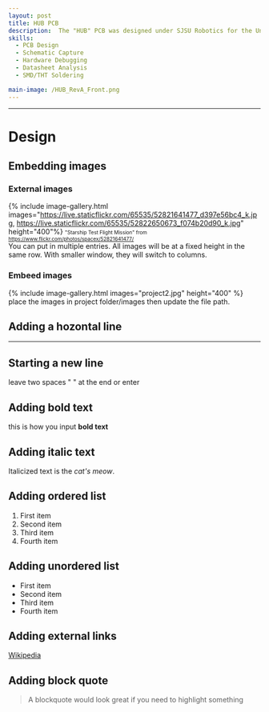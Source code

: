 ```yaml
---
layout: post
title: HUB PCB
description:  The "HUB" PCB was designed under SJSU Robotics for the University Rover Challenge (URC). HUB works as a telemtry PCB for sampling the voltage and sourced current of the two 40V Li-Ion batteries which power the rover to determine the state-of-charge (SoC). This information is processed by the onboard LPC4078 Micromod and transmitted to an LCD display via I2C. 
skills: 
  - PCB Design 
  - Schematic Capture
  - Hardware Debugging
  - Datasheet Analysis 
  - SMD/THT Soldering

main-image: /HUB_RevA_Front.png
---
```


---
# Design

## Embedding images 
### External images
{% include image-gallery.html images="https://live.staticflickr.com/65535/52821641477_d397e56bc4_k.jpg, https://live.staticflickr.com/65535/52822650673_f074b20d90_k.jpg" height="400"%}
<span style="font-size: 10px">"Starship Test Flight Mission" from https://www.flickr.com/photos/spacex/52821641477/</span>  
You can put in multiple entries. All images will be at a fixed height in the same row. With smaller window, they will switch to columns.  

### Embeed images
{% include image-gallery.html images="project2.jpg" height="400" %} 
place the images in project folder/images then update the file path.   

## Adding a hozontal line
---

## Starting a new line
leave two spaces "  " at the end or enter <br>

## Adding bold text
this is how you input **bold text**

## Adding italic text
Italicized text is the *cat's meow*.

## Adding ordered list
1. First item
2. Second item
3. Third item
4. Fourth item

## Adding unordered list
- First item
- Second item
- Third item
- Fourth item

## Adding external links
[Wikipedia](https://en.wikipedia.org)


## Adding block quote
> A blockquote would look great if you need to highlight something


